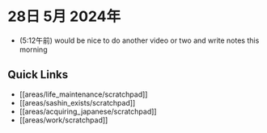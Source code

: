 # 28日 5月 2024年
- (5:12午前) would be nice to do another video or two and write notes this morning
 



## Quick Links
- [[areas/life_maintenance/scratchpad]]
- [[areas/sashin_exists/scratchpad]]
- [[areas/acquiring_japanese/scratchpad]]
- [[areas/work/scratchpad]]
